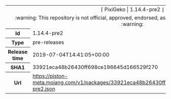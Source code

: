 <html><table>
<tr><td colspan="2" align="center"><img width="0" height="0"><br/>⌈ PixiGeko | 1.14.4-pre2 ⌋<br/><img width="0" height="0"></td></tr>
<tr><td colspan="2" align="center"><img width="0" height="0"><br/>
:warning: This repository is not official, approved, endorsed, associated or connected with Mojang :warning:
<br/><img width="0" height="0"></td></tr>
<tr><th>Id</th><td>1.14.4-pre2</td></tr>
<tr><th>Type</th><td>pre-releases</td></tr>
<tr><th>Release time</th><td>2019-07-04T14:41:05+00:00</td></tr>
<tr><th>SHA1</th><td>33921eca48b26430ff698ce196645d166529f270</td></tr>
<tr><th>Url</th><td><a href="https://piston-meta.mojang.com/v1/packages/33921eca48b26430ff698ce196645d166529f270/1.14.4-pre2.json">https://piston-meta.mojang.com/v1/packages/33921eca48b26430ff698ce196645d166529f270/1.14.4-pre2.json</a></td></tr>